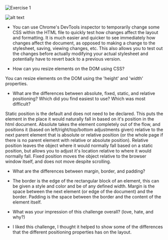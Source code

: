 ![Exercise 1](/imgs/Exercise1.png)

![alt text](/imgs/Exercise1.png)




 - You can use Chrome's DevTools inspector to temporarily change some CSS within the HTML file to quickly test how changes affect the layout and formatting. It is much easier and quicker to see immediately how changes affect the document, as opposed to making a change to the stylesheet, saving, viewing changes, etc. This also allows you to test out the changes before actually modifying your actual stylesheet and potentially have to revert back to a previous version.

- How can you resize elements on the DOM using CSS?

You can resize elements on the DOM using the 'height' and 'width' properties.

- What are the differences between absolute, fixed, static, and relative positioning? Which did you find easiest to use? Which was most difficult?

Static position is the default and does not need to be declared. This puts the element in the place it would naturally fall in based on it's position in the html document. Absolute takes the element completely out of the flow, and positions it (based on left/right/top/bottom adjustments given) relative to the next parent element that is absolute or relative position (or the whole page if there is no parent element with relative or absolute position). Relative position leaves the object where it would normally fall based on a static position, but allows you to adjust it's location relative to where it would normally fall. Fixed position moves the object relative to the browser window itself, and does not move despite scrolling.


- What are the differences between margin, border, and padding?

 - The border is the edge of the rectangular block of an element, this can be given a style and color and be of any defined width. Margin is the space between the next element (or edge of the document) and the border. Padding is the space between the border and the content of the element itself.


- What was your impression of this challenge overall? (love, hate, and why?)

 - I liked this challenge, I thought it helped to show some of the differences that the different positioning properties has on the layout.